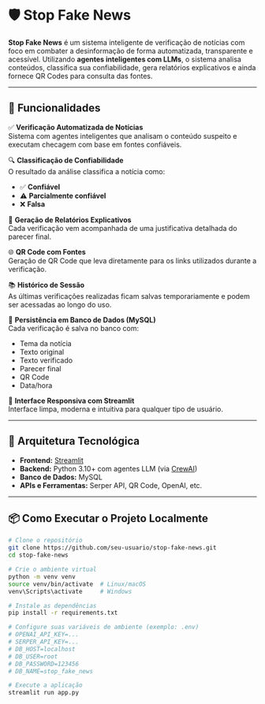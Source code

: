 # 🛡️ Stop Fake News

**Stop Fake News** é um sistema inteligente de verificação de notícias com foco em combater a desinformação de forma automatizada, transparente e acessível. Utilizando **agentes inteligentes com LLMs**, o sistema analisa conteúdos, classifica sua confiabilidade, gera relatórios explicativos e ainda fornece QR Codes para consulta das fontes.

---

## 🚀 Funcionalidades

✅ **Verificação Automatizada de Notícias**  
Sistema com agentes inteligentes que analisam o conteúdo suspeito e executam checagem com base em fontes confiáveis.

🔍 **Classificação de Confiabilidade**  
O resultado da análise classifica a notícia como:
- ✅ **Confiável**
- ⚠️ **Parcialmente confiável**
- ❌ **Falsa**

🧠 **Geração de Relatórios Explicativos**  
Cada verificação vem acompanhada de uma justificativa detalhada do parecer final.

🌐 **QR Code com Fontes**  
Geração de QR Code que leva diretamente para os links utilizados durante a verificação.

📚 **Histórico de Sessão**  
As últimas verificações realizadas ficam salvas temporariamente e podem ser acessadas ao longo do uso.

💾 **Persistência em Banco de Dados (MySQL)**  
Cada verificação é salva no banco com:
- Tema da notícia
- Texto original
- Texto verificado
- Parecer final
- QR Code
- Data/hora

🎨 **Interface Responsiva com Streamlit**  
Interface limpa, moderna e intuitiva para qualquer tipo de usuário.

---

## 🧠 Arquitetura Tecnológica

- **Frontend:** [Streamlit](https://streamlit.io/)  
- **Backend:** Python 3.10+ com agentes LLM (via [CrewAI](https://docs.crewai.com))  
- **Banco de Dados:** MySQL  
- **APIs e Ferramentas:** Serper API, QR Code, OpenAI, etc.  

---

## 📦 Como Executar o Projeto Localmente

```bash
# Clone o repositório
git clone https://github.com/seu-usuario/stop-fake-news.git
cd stop-fake-news

# Crie o ambiente virtual
python -m venv venv
source venv/bin/activate  # Linux/macOS
venv\Scripts\activate     # Windows

# Instale as dependências
pip install -r requirements.txt

# Configure suas variáveis de ambiente (exemplo: .env)
# OPENAI_API_KEY=...
# SERPER_API_KEY=...
# DB_HOST=localhost
# DB_USER=root
# DB_PASSWORD=123456
# DB_NAME=stop_fake_news

# Execute a aplicação
streamlit run app.py

